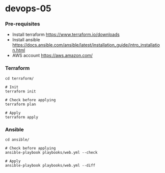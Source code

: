 # devops-05

### Pre-requisites
- Install terraform https://www.terraform.io/downloads
- Install ansible https://docs.ansible.com/ansible/latest/installation_guide/intro_installation.html
- AWS account https://aws.amazon.com/

### Terraform

```
cd terraform/

# Init
terraform init

# Check before applying
terraform plan

# Apply
terraform apply
```

### Ansible
```
cd ansible/

# Check before applying
ansible-playbook playbooks/web.yml --check

# Apply
ansible-playbook playbooks/web.yml --diff
```
